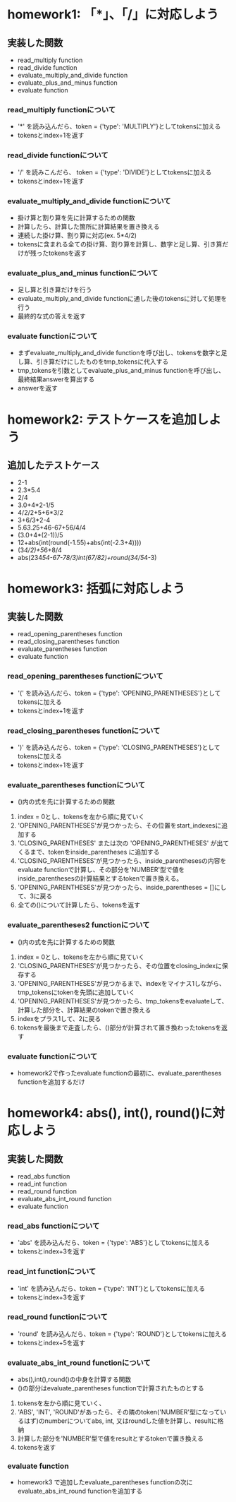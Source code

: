 # homework1: 「*」、「/」に対応しよう
## 実装した関数
- read_multiply function
- read_divide function
- evaluate_multiply_and_divide function
- evaluate_plus_and_minus function
- evaluate function

### read_multiply functionについて
- '*' を読み込んだら、token = {'type': 'MULTIPLY'}としてtokensに加える
- tokensとindex+1を返す

### read_divide functionについて
- '/' を読みこんだら、 token = {'type': 'DIVIDE'}としてtokensに加える
- tokensとindex+1を返す

### evaluate_multiply_and_divide functionについて
- 掛け算と割り算を先に計算するための関数
- 計算したら、計算した箇所に計算結果を置き換える
- 連続した掛け算、割り算に対応(ex. 5*4/2)
- tokensに含まれる全ての掛け算、割り算を計算し、数字と足し算、引き算だけが残ったtokensを返す

### evaluate_plus_and_minus functionについて
- 足し算と引き算だけを行う
- evaluate_multiply_and_divide functionに通した後のtokensに対して処理を行う
- 最終的な式の答えを返す

### evaluate functionについて
- まずevaluate_multiply_and_divide functionを呼び出し、tokensを数字と足し算、引き算だけにしたものをtmp_tokensに代入する
- tmp_tokensを引数としてevaluate_plus_and_minus functionを呼び出し、最終結果answerを算出する
- answerを返す


# homework2: テストケースを追加しよう
## 追加したテストケース
- 2-1
- 2.3*5.4
- 2/4
- 3.0+4*2-1/5
- 4/2/2+5+6*3/2
- 3+6/3*2-4
- 5.6*3.2*5+46-67+56/4/4
- (3.0+4*(2-1))/5
- 12+abs(int(round(-1.55)+abs(int(-2.3+4))))
- (3*4/2)+5*6+8/4
- abs(234*54-67-78/3)*int(67/8*2)+round(34/5*4-3)


# homework3: 括弧に対応しよう
## 実装した関数
- read_opening_parentheses function
- read_closing_parentheses function
- evaluate_parentheses function
- evaluate function

### read_opening_parentheses functionについて
- '(' を読み込んだら、token = {'type': 'OPENING_PARENTHESES'}としてtokensに加える
- tokensとindex+1を返す

### read_closing_parentheses functionについて
- ')' を読み込んだら、token = {'type': 'CLOSING_PARENTHESES'}としてtokensに加える
- tokensとindex+1を返す

### evaluate_parentheses functionについて
- ()内の式を先に計算するための関数
  
1. index = 0とし、tokensを左から順に見ていく
2. 'OPENING_PARENTHESES'が見つかったら、その位置をstart_indexesに追加する
3. 'CLOSING_PARENTHESES' または次の 'OPENING_PARENTHESES' が出てくるまで、tokenをinside_parentheses に追加する
4. 'CLOSING_PARENTHESES'が見つかったら、inside_parenthesesの内容をevaluate functionで計算し、その部分を'NUMBER'型で値をinside_parenthesesの計算結果とするtokenで置き換える。
5. 'OPENING_PARENTHESES'が見つかったら、inside_parentheses = []にして、3に戻る
6. 全ての()について計算したら、tokensを返す

### evaluate_parentheses2 functionについて
- ()内の式を先に計算するための関数

1. index = 0とし、tokensを左から順に見ていく
2. 'CLOSING_PARENTHESES'が見つかったら、その位置をclosing_indexに保存する
3. 'OPENING_PARENTHESES'が見つかるまで、indexをマイナス1しながら、tmp_tokensにtokenを先頭に追加していく
4. 'OPENING_PARENTHESES'が見つかったら、tmp_tokensをevaluateして、計算した部分を、計算結果のtokenで置き換える
5. indexをプラス1して、2に戻る
6. tokensを最後まで走査したら、()部分が計算されて置き換わったtokensを返す

### evaluate functionについて
- homework2で作ったevaluate functionの最初に、evaluate_parentheses functionを追加するだけ


# homework4: abs(), int(), round()に対応しよう
## 実装した関数
- read_abs function
- read_int function
- read_round function
- evaluate_abs_int_round function
- evaluate function

### read_abs functionについて
- 'abs' を読み込んだら、token = {'type': 'ABS'}としてtokensに加える
- tokensとindex+3を返す

### read_int functionについて
- 'int' を読み込んだら、token = {'type': 'INT'}としてtokensに加える
- tokensとindex+3を返す

### read_round functionについて
- 'round' を読み込んだら、token = {'type': 'ROUND'}としてtokensに加える
- tokensとindex+5を返す

### evaluate_abs_int_round functionについて
- abs(),int(),round()の中身を計算する関数
- ()の部分はevaluate_parentheses functionで計算されたものとする
  
1. tokensを左から順に見ていく、
2. 'ABS', 'INT', 'ROUND'があったら、その隣のtoken('NUMBER'型になっているはず)のnumberについてabs, int, 又はroundした値を計算し、resultに格納
3. 計算した部分を'NUMBER'型で値をresultとするtokenで置き換える
4. tokensを返す

### evaluate function
- homework3 で追加したevaluate_parentheses functionの次にevaluate_abs_int_round functionを追加する